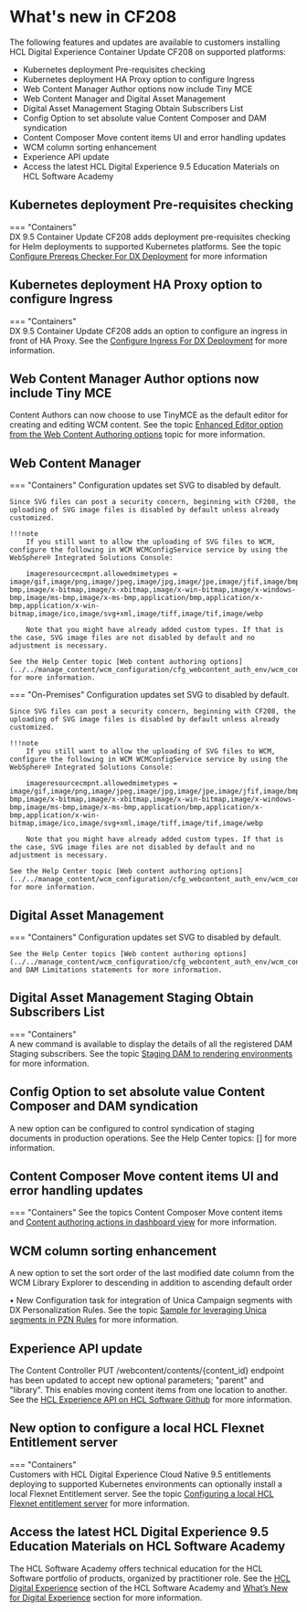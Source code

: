 
# What's new in CF208

The following features and updates are available to customers installing HCL Digital Experience Container Update CF208 on supported platforms:

- Kubernetes deployment Pre-requisites checking 
- Kubernetes deployment HA Proxy option to configure Ingress 
- Web Content Manager Author options now include Tiny MCE
- Web Content Manager and Digital Asset Management
- Digital Asset Management Staging Obtain Subscribers List 
- Config Option to set absolute value Content Composer and DAM syndication
- Content Composer Move content items UI and error handling updates 
- WCM column sorting enhancement  
- Experience API update
- Access the latest HCL Digital Experience 9.5 Education Materials on HCL Software Academy


## Kubernetes deployment Pre-requisites checking  

=== "Containers"                                  
    DX 9.5 Container Update CF208 adds deployment pre-requisites checking for Helm deployments to supported Kubernetes platforms. See the topic [Configure Prereqs Checker For DX Deployment](../../deployment/install/container/helm_deployment/preparation/optional_tasks/optional-core-prereqs-checker.md) for more information

## Kubernetes deployment HA Proxy option to configure Ingress 

=== "Containers"                                                                                                    
    DX 9.5 Container Update CF208 adds an option to configure an ingress in front of HA Proxy.  See the [Configure Ingress For DX Deployment](../../deployment/install/container/helm_deployment/preparation/optional_tasks/optional-configure-ingress.md) for more information.

## Web Content Manager Author options now include Tiny MCE

Content Authors can now choose to use TinyMCE as the default editor for creating and editing WCM content. See the topic [Enhanced Editor option from the Web Content Authoring options](../../manage_content/wcm_configuration/cfg_webcontent_auth_env/wcm_config_prop_authoring.md) topic for more information. 

## Web Content Manager

=== "Containers"
    Configuration updates set SVG to disabled by default. 

    Since SVG files can post a security concern, beginning with CF208, the uploading of SVG image files is disabled by default unless already customized. 

    !!!note
        If you still want to allow the uploading of SVG files to WCM, configure the following in WCM WCMConfigService service by using the WebSphere® Integrated Solutions Console:

        imageresourcecmpnt.allowedmimetypes = image/gif,image/png,image/jpeg,image/jpg,image/jpe,image/jfif,image/bmp,image/x-bmp,image/x-bitmap,image/x-xbitmap,image/x-win-bitmap,image/x-windows-bmp,image/ms-bmp,image/x-ms-bmp,application/bmp,application/x-bmp,application/x-win-bitmap,image/ico,image/svg+xml,image/tiff,image/tif,image/webp
    
        Note that you might have already added custom types. If that is the case, SVG image files are not disabled by default and no adjustment is necessary.

    See the Help Center topic [Web content authoring options](../../manage_content/wcm_configuration/cfg_webcontent_auth_env/wcm_config_prop_authoring.md) for more information. 

=== "On-Premises"
    Configuration updates set SVG to disabled by default. 

    Since SVG files can post a security concern, beginning with CF208, the uploading of SVG image files is disabled by default unless already customized. 

    !!!note
        If you still want to allow the uploading of SVG files to WCM, configure the following in WCM WCMConfigService service by using the WebSphere® Integrated Solutions Console:

        imageresourcecmpnt.allowedmimetypes = image/gif,image/png,image/jpeg,image/jpg,image/jpe,image/jfif,image/bmp,image/x-bmp,image/x-bitmap,image/x-xbitmap,image/x-win-bitmap,image/x-windows-bmp,image/ms-bmp,image/x-ms-bmp,application/bmp,application/x-bmp,application/x-win-bitmap,image/ico,image/svg+xml,image/tiff,image/tif,image/webp
    
        Note that you might have already added custom types. If that is the case, SVG image files are not disabled by default and no adjustment is necessary.

    See the Help Center topic [Web content authoring options](../../manage_content/wcm_configuration/cfg_webcontent_auth_env/wcm_config_prop_authoring.md) for more information.

## Digital Asset Management 

=== "Containers"
    Configuration updates set SVG to disabled by default. 

    See the Help Center topics [Web content authoring options](../../manage_content/wcm_configuration/cfg_webcontent_auth_env/wcm_config_prop_authoring.md) and DAM Limitations statements for more information. 

## Digital Asset Management Staging Obtain Subscribers List 

=== "Containers"                                                      
    A new command is available to display the details of all the registered DAM Staging subscribers. See the topic [Staging DAM to rendering environments](../../manage_content/digital_assets/configuration/staging_dam/dam_subscription_staging.md) for more information.

## Config Option to set absolute value Content Composer and DAM syndication

A new option can be configured to control syndication of staging documents in production operations. See the Help Center topics: [] for more information.

## Content Composer Move content items UI and error handling updates 

=== "Containers"
    See the topics Content Composer Move content items and [Content authoring actions in dashboard view](../../manage_content/wcm_authoring/content_composer/usage/author_and_manage_content_items/index.md) for more information.

## WCM column sorting enhancement  

A new option to set the sort order of the last modified date column from the WCM Library Explorer to descending in addition to ascending default order 

•	New Configuration task for integration of Unica Campaign segments with DX Personalization Rules. See the topic [Sample for leveraging Unica segments in PZN Rules](../../manage_content/pzn/pzn_apis/Sample_leveraging_Unica_segments_pzn_Rules.md) for more information. 

## Experience API update  

The Content Controller PUT /webcontent/contents/{content_id} endpoint has been updated to accept new optional parameters; "parent" and "library". This enables moving content items from one location to another. See the [HCL Experience API on HCL Software Github](https://github.com/HCL-TECH-SOFTWARE/experience-api-documentation) for more information. 

## New option to configure a local HCL Flexnet Entitlement server 

=== "Containers"    
    Customers with HCL Digital Experience Cloud Native 9.5 entitlements deploying to supported Kubernetes environments can optionally install a local Flexnet Entitlement server. See the topic [Configuring a local HCL Flexnet entitlement server](../../get_started/download/software_licensing_portal/configure_entitlement_checks/configuring_local_flexnet_entitlement_server.md) for more information.

## Access the latest HCL Digital Experience 9.5 Education Materials on HCL Software Academy

The HCL Software Academy offers technical education for the HCL Software portfolio of products, organized by practitioner role. See the [HCL Digital Experience](https://academy.hcltechsw.com/#HCLDXLearningJourneys) section of the HCL Software Academy and [What’s New for Digital Experience](https://academy.hcltechsw.com/courses?search=eyJjYXQiOiI1NSIsInRpdGxlIjoiIiwiZmlsdGVyIjoiIn0=) section for more information.
